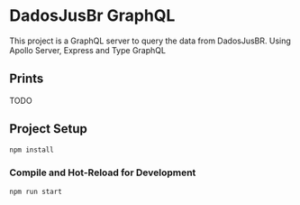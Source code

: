 # DadosJusBr GraphQL

This project is a GraphQL server to query the data from DadosJusBR. Using Apollo Server, Express and Type GraphQL

## Prints
TODO

## Project Setup

```sh
npm install
```

### Compile and Hot-Reload for Development

```sh
npm run start
```